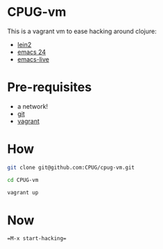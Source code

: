 CPUG-vm
=======

This is a vagrant vm to ease hacking around clojure:
- [lein2](https://github.com/technomancy/leiningen)
- [emacs 24](https://www.gnu.org/software/emacs)
- [emacs-live](https://github.com/overtone/emacs-live)

# Pre-requisites

- a network!
- [git](http://git-scm.com/)
- [vagrant](./README-vagrant.md)

# How

``` sh
git clone git@github.com:CPUG/cpug-vm.git

cd CPUG-vm

vagrant up
```

# Now

`=M-x start-hacking=`
